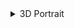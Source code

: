 <details>
<summary>3D Portrait</summary>
<details>
<summary>Generative Models</summary>
[AniPortraitGAN: Animatable 3D Portrait Generation from 2D Image Collections](https://arxiv.org/pdf/2309.02186.pdf) [[note](https://github.com/PaperReadingBot/CVPaperReadingBot/blob/main/2023/Oct/1003_ani_portrait_gan/note.md)]
</details>
</details>


